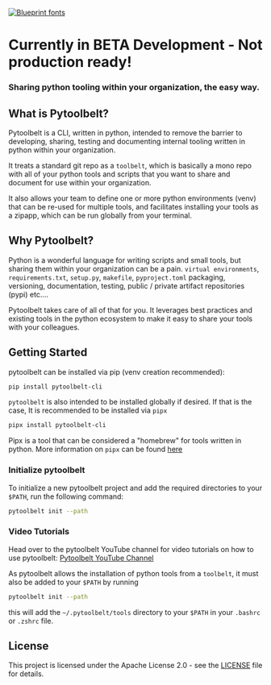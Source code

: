 [![Blueprint fonts](https://see.fontimg.com/api/renderfont4/BWWo5/eyJyIjoiZnMiLCJoIjo4NywidyI6MTAwMCwiZnMiOjg3LCJmZ2MiOiIjMUNBN0ZGIiwiYmdjIjoiI0ZGRkZGRiIsInQiOjF9/UHl0b29sYmVsdA/typo-draft-demo.png)](https://www.fontspace.com/category/blueprint)

# Currently in BETA Development - Not production ready!

### Sharing python tooling within your organization, the easy way.

## What is Pytoolbelt?
Pytoolbelt is a CLI, written in python, intended to remove the barrier to developing, sharing, testing and documenting internal tooling written in python
within your organization. 

It treats a standard git repo as a `toolbelt`, which is basically a mono repo with all of your python tools and scripts that you want to share and document for use within your organization.

It also allows your team to define one or more python environments (venv) that can be re-used for multiple tools, and facilitates installing your tools as a zipapp, which can be run globally from your terminal. 

## Why Pytoolbelt?
Python is a wonderful language for writing scripts and small tools, but sharing them within your organization can be a pain.
`virtual environments`, `requirements.txt`, `setup.py`, `makefile`,  `pyproject.toml` packaging, versioning, documentation, testing, public / private artifact repositories (pypi) etc.... 

Pytoolbelt takes care of all of that for you. It leverages
best practices and existing tools in the python ecosystem to make it easy to share your tools with your colleagues.

## Getting Started
pytoolbelt can be installed via pip (venv creation recommended):
```bash
pip install pytoolbelt-cli
```

`pytoolbelt` is also intended to be installed globally if desired. If that is the case, It is recommended to be installed via `pipx`
```bash
pipx install pytoolbelt-cli
```
Pipx is a tool that can be considered a "homebrew" for tools written in python. More information on `pipx` can be found [here](https://pipx.pypa.io/stable/installation/)

### Initialize pytoolbelt
To initialize a new pytoolbelt project and add the required directories to your `$PATH`, run the following command:
```bash
pytoolbelt init --path
```

### Video Tutorials
Head over to the pytoolbelt YouTube channel for video tutorials on how to use pytoolbelt:
[Pytoolbelt YouTube Channel](https://www.youtube.com/channel/UCRz_AcS2QLVIUvh2nfBWgRQ)

As pytoolbelt allows the installation of python tools from a `toolbelt`, it must also be added to your `$PATH` by running
```bash
pytoolbelt init --path
```
this will add the `~/.pytoolbelt/tools` directory to your `$PATH` in your `.bashrc` or `.zshrc` file.

## License
This project is licensed under the Apache License 2.0 - see the [LICENSE](LICENSE) file for details.
